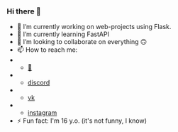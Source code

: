 ### Hi there 👋

- 🔭 I’m currently working on web-projects using Flask.
- 🌱 I’m currently learning FastAPI
- 👯 I’m looking to collaborate on everything 🙃
- 📫 How to reach me:
- - [📧](sergeyyaksanov@yandex.ru)
- - [discord](Yakser#3658)
- - [vk](https://vk.com/yakser)
- - [instagram](https://www.instagram.com/y4kser/)
- ⚡ Fun fact: I'm 16 y.o. (it's not funny, I know)

